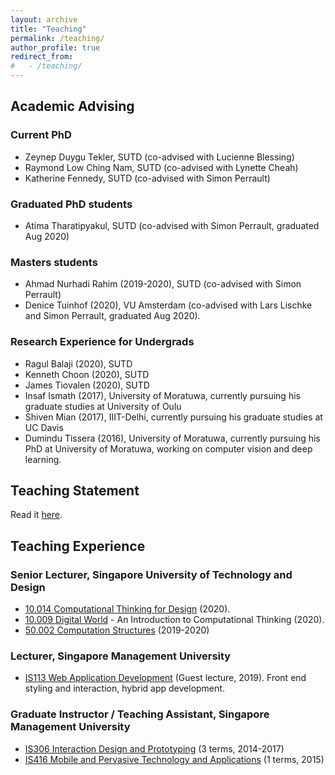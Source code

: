 ```yaml
---
layout: archive
title: "Teaching"
permalink: /teaching/
author_profile: true
redirect_from: 
#   - /teaching/
---
```


## Academic Advising

### Current PhD
- Zeynep Duygu Tekler, SUTD (co-advised with Lucienne Blessing)
- Raymond Low Ching Nam, SUTD (co-advised with Lynette Cheah)
- Katherine Fennedy, SUTD (co-advised with Simon Perrault)

### Graduated PhD students
- Atima Tharatipyakul, SUTD (co-advised with Simon Perrault, graduated Aug 2020)

<!-- ### Postdocs -->

### Masters students
- Ahmad Nurhadi Rahim (2019-2020), SUTD (co-advised with Simon Perrault)
- Denice Tuinhof (2020), VU Amsterdam (co-advised with Lars Lischke and Simon Perrault, graduated Aug 2020).

### Research Experience for Undergrads
- Ragul Balaji (2020), SUTD
- Kenneth Choon (2020), SUTD
- James Tiovalen (2020), SUTD
- Insaf Ismath (2017), University of Moratuwa, currently pursuing his graduate studies at University of Oulu
- Shiven Mian (2017), IIIT-Delhi, currently pursuing his graduate studies at UC Davis
- Dumindu Tissera (2016), University of Moratuwa, currently pursuing his PhD at University of Moratuwa, working on computer vision and deep learning.

<!-- ### Doctoral Dissertation Committees -->

<!-- ## Mentoring -->


## Teaching Statement
Read it [here](/teaching/teaching-statement).


## Teaching Experience

### Senior Lecturer, Singapore University of Technology and Design
- [10.014 Computational Thinking for Design](/teaching/compthinking/) (2020).
- [10.009 Digital World](/teaching/digitalworld/) - An Introduction to Computational Thinking (2020).
- [50.002 Computation Structures](/teaching/compstruct/) (2019-2020)


### Lecturer, Singapore Management University
- [IS113 Web Application Development](/teaching/webappdev/) (Guest lecture, 2019). Front end styling and interaction, hybrid app development.

### Graduate Instructor / Teaching Assistant, Singapore Management University
- [IS306 Interaction Design and Prototyping](/teaching/interactiondesign/) (3 terms, 2014-2017)
- [IS416 Mobile and Pervasive Technology and Applications](/teaching/mobilepervasivetech/) (1 terms, 2015)